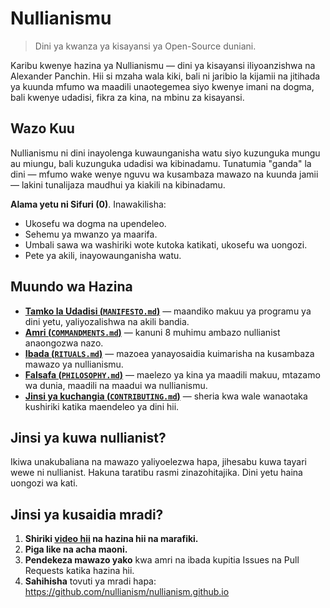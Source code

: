 
# Nullianismu 

> Dini ya kwanza ya kisayansi ya Open-Source duniani.

Karibu kwenye hazina ya Nullianismu — dini ya kisayansi iliyoanzishwa na Alexander Panchin. Hii si mzaha wala kiki, bali ni jaribio la kijamii na jitihada ya kuunda mfumo wa maadili unaotegemea siyo kwenye imani na dogma, bali kwenye udadisi, fikra za kina, na mbinu za kisayansi.

## Wazo Kuu

Nullianismu ni dini inayolenga kuwaunganisha watu siyo kuzunguka mungu au miungu, bali kuzunguka udadisi wa kibinadamu. Tunatumia "ganda" la dini — mfumo wake wenye nguvu wa kusambaza mawazo na kuunda jamii — lakini tunalijaza maudhui ya kiakili na kibinadamu.

**Alama yetu ni Sifuri (0)**. Inawakilisha:

- Ukosefu wa dogma na upendeleo.
- Sehemu ya mwanzo ya maarifa.
- Umbali sawa wa washiriki wote kutoka katikati, ukosefu wa uongozi.
- Pete ya akili, inayowaunganisha watu.

## Muundo wa Hazina

- [**Tamko la Udadisi (`MANIFESTO.md`)**](./MANIFESTO.md) — maandiko makuu ya programu ya dini yetu, yaliyozalishwa na akili bandia.
- [**Amri (`COMMANDMENTS.md`)**](./COMMANDMENTS.md) — kanuni 8 muhimu ambazo nullianist anaongozwa nazo.
- [**Ibada (`RITUALS.md`)**](./RITUALS.md) — mazoea yanayosaidia kuimarisha na kusambaza mawazo ya nullianismu.
- [**Falsafa (`PHILOSOPHY.md`)**](./PHILOSOPHY.md) — maelezo ya kina ya maadili makuu, mtazamo wa dunia, maadili na maadui wa nullianismu.
- [**Jinsi ya kuchangia (`CONTRIBUTING.md`)**](./CONTRIBUTING.md) — sheria kwa wale wanaotaka kushiriki katika maendeleo ya dini hii.

## Jinsi ya kuwa nullianist?

Ikiwa unakubaliana na mawazo yaliyoelezwa hapa, jihesabu kuwa tayari wewe ni nullianist. Hakuna taratibu rasmi zinazohitajika. Dini yetu haina uongozi wa kati.

## Jinsi ya kusaidia mradi?

1. **Shiriki [video hii](https://www.youtube.com/watch?v=mCErecXWGCc) na hazina hii na marafiki.**
2. **Piga like na acha maoni.**
3. **Pendekeza mawazo yako** kwa amri na ibada kupitia Issues na Pull Requests katika hazina hii.
4. **Sahihisha** tovuti ya mradi hapa: https://github.com/nullianism/nullianism.github.io
